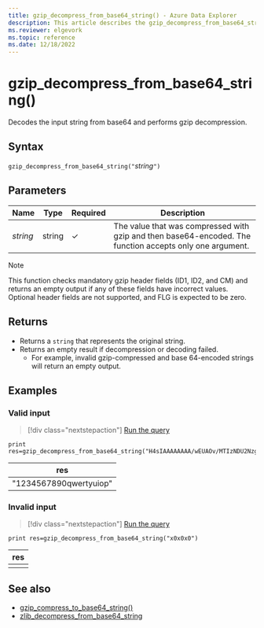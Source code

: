```yaml
---
title: gzip_decompress_from_base64_string() - Azure Data Explorer 
description: This article describes the gzip_decompress_from_base64_string() command in Azure Data Explorer.
ms.reviewer: elgevork
ms.topic: reference
ms.date: 12/18/2022
---
```

# gzip_decompress_from_base64_string()

Decodes the input string from base64 and performs gzip decompression.

## Syntax

`gzip_decompress_from_base64_string("`*string*`")`

## Parameters

| Name | Type | Required | Description |
|--|--|--|--|
| *string* | string | &check; | The value that was compressed with gzip and then base64-encoded. The function accepts only one argument.|

> [!NOTE]
> This function checks mandatory gzip header fields (ID1, ID2, and CM) and returns an empty output if any of these fields have incorrect values.
> Optional header fields are not supported, and FLG is expected to be zero.

## Returns

* Returns a `string` that represents the original string. 
* Returns an empty result if decompression or decoding failed. 
    * For example, invalid gzip-compressed and base 64-encoded strings will return an empty output.

## Examples

### Valid input

> [!div class="nextstepaction"]
> <a href="https://dataexplorer.azure.com/clusters/help/databases/Samples?query=H4sIAAAAAAAAAysoyswrUShKLbZNr8osiE9JTc7PLQByi+PTivJz45MSi1PNTOKLS4DK0jWUPEyKPR2hQL/cNdTRv0zfN8Szys8l1MivKt3U18PNOCrCyyA1IqwgydjRLNc8zcgNrNrWVkkTALBjGHhsAAAA" target="_blank">Run the query</a>

```kusto
print res=gzip_decompress_from_base64_string("H4sIAAAAAAAA/wEUAOv/MTIzNDU2Nzg5MHF3ZXJ0eXVpb3A6m7f2FAAAAA==")
```

|res|
|--|
|"1234567890qwertyuiop"|

### Invalid input

> [!div class="nextstepaction"]
> <a href="https://dataexplorer.azure.com/clusters/help/databases/Samples?query=H4sIAAAAAAAAAysoyswrUShKLbZNr8osiE9JTc7PLQByi+PTivJz45MSi1PNTOKLS4DK0jWUKgxAUEkTAPzuZ/E2AAAA" target="_blank">Run the query</a>

```kusto
print res=gzip_decompress_from_base64_string("x0x0x0")
```

|res|
|--|
||

## See also

* [gzip_compress_to_base64_string()](gzip-base64-compress.md)
* [zlib_decompress_from_base64_string](zlib-base64-decompress.md)

